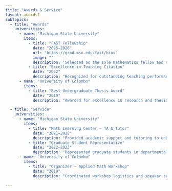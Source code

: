 ```yaml
---
title: "Awards & Service"
layout: awards1
subtopics:
  - title: "Awards"
    universities:
      - name: "Michigan State University"
        items:
          - title: "FAST Fellowship"
            date: "2025–2026"
            url: "https://grad.msu.edu/fast/bios"
            image: ""
            description: 'Selected as the sole mathematics fellow and one of only 12 fellows across all universities, awarded $5,000 through the MSU FAST Fellowship—a professional development program offering mentored teaching experiences, teaching-as-research projects, and training in instructional and assessment techniques.'
          - title: "Excellence-in-Teaching Citation"
            date: "2022"
            description: "Recognized for outstanding teaching performance and student engagement."
      - name: "University of Colombo"
        items:
          - title: "Best Undergraduate Thesis Award"
            date: "2019"
            description: "Awarded for excellence in research and thesis presentation."

  - title: "Service"
    universities:
      - name: "Michigan State University"
        items:
          - title: "Math Learning Center – TA & Tutor"
            date: "2021–2025"
            description: "Provided academic support and tutoring to undergraduate students."
          - title: "Graduate Student Representative"
            date: "2022–2023"
            description: "Represented graduate students in departmental meetings."
      - name: "University of Colombo"
        items:
          - title: "Organizer – Applied Math Workshop"
            date: "2019"
            description: "Coordinated workshop logistics and speaker sessions."

---
```

